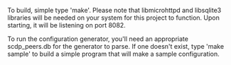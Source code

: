 To build, simple type 'make'. Please note that libmicrohttpd and libsqlite3 libraries will be needed on your system for this project to function. Upon starting, it will be listening on port 8082.

To run the configuration generator, you'll need an appropriate scdp_peers.db for the generator to parse. If one doesn't exist, type 'make sample' to build a simple program that will make a sample configuration.
